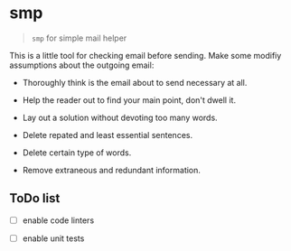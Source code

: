 # smp

> `smp` for simple mail helper

This is a little tool for checking email before sending. Make some modifiy
assumptions about the outgoing email:

- Thoroughly think is the email about to send necessary at all.

- Help the reader out to find your main point, don't dwell it.

- Lay out a solution without devoting too many words.

- Delete repated and least essential sentences.

- Delete certain type of words.

- Remove extraneous and redundant information.

## ToDo list

- [ ] enable code linters

- [ ] enable unit tests

